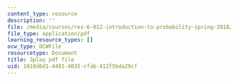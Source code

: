 ```yaml
---
content_type: resource
description: ''
file: /media/courses/res-6-012-introduction-to-probability-spring-2018/1010d6d144814035cfab412f5bda29cf_LBiYeL4qD2M.pdf
file_type: application/pdf
learning_resource_types: []
ocw_type: OCWFile
resourcetype: Document
title: 3play pdf file
uid: 1010d6d1-4481-4035-cfab-412f5bda29cf
---
```

